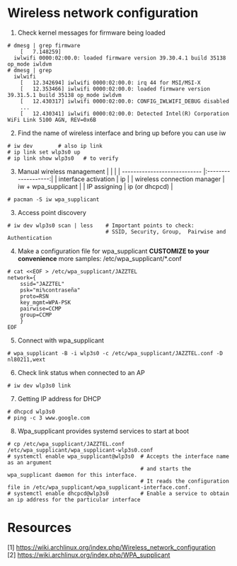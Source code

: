 # Wireless network configuration


1. Check kernel messages for firmware being loaded
```
# dmesg | grep firmware
	[   7.148259] 
  iwlwifi 0000:02:00.0: loaded firmware version 39.30.4.1 build 35138 op_mode iwldvm
# dmesg | grep 
  iwlwifi 
	[   12.342694] iwlwifi 0000:02:00.0: irq 44 for MSI/MSI-X
	[   12.353466] iwlwifi 0000:02:00.0: loaded firmware version 39.31.5.1 build 35138 op_mode iwldvm
	[   12.430317] iwlwifi 0000:02:00.0: CONFIG_IWLWIFI_DEBUG disabled
	...
	[   12.430341] iwlwifi 0000:02:00.0: Detected Intel(R) Corporation WiFi Link 5100 AGN, REV=0x6B
```


2. Find the name of wireless interface and bring up before you can use iw
```
# iw dev		# also ip link
# ip link set wlp3s0 up
# ip link show wlp3s0	# to verify
```

3. Manual wireless management
|                      |                |
| ---------------------------- |:-------------------:|
| interface activation         | ip                  |
| wireless connection manager  | iw + wpa_supplicant |
| IP assigning                 | ip (or dhcpcd)      |
```
# pacman -S iw wpa_supplicant
```

3. Access point discovery
```
# iw dev wlp3s0 scan | less    # Important points to check: 
                               # SSID, Security, Group,  Pairwise and Authentication
```

4. Make a configuration file for wpa_supplicant 
**CUSTOMIZE to your convenience**
more samples: /etc/wpa_supplicant/*.conf
```
# cat <<EOF > /etc/wpa_supplicant/JAZZTEL
network={
	ssid="JAZZTEL"
	psk="mi%contraseña"
	proto=RSN
	key_mgmt=WPA-PSK
	pairwise=CCMP
	group=CCMP
	}
EOF
```

5. Connect with wpa_supplicant
```
# wpa_supplicant -B -i wlp3s0 -c /etc/wpa_supplicant/JAZZTEL.conf -D nl80211,wext
```

6. Check link status when connected to an AP
```
# iw dev wlp3s0 link
```

7. Getting IP address for DHCP
```
# dhcpcd wlp3s0
# ping -c 3 www.google.com
```

8. Wpa_supplicant provides systemd services to start at boot
```
# cp /etc/wpa_supplicant/JAZZTEL.conf /etc/wpa_supplicant/wpa_supplicant-wlp3s0.conf
# systemctl enable wpa_supplicant@wlp3s0  # Accepts the interface name as an argument 
                                          # and starts the wpa_supplicant daemon for this interface.
                                          # It reads the configuration file in /etc/wpa_supplicant/wpa_supplicant-interface.conf.
# systemctl enable dhcpcd@wlp3s0          # Enable a service to obtain an ip address for the particular interface
```




# Resources
[1] https://wiki.archlinux.org/index.php/Wireless_network_configuration  
[2] https://wiki.archlinux.org/index.php/WPA_supplicant  
